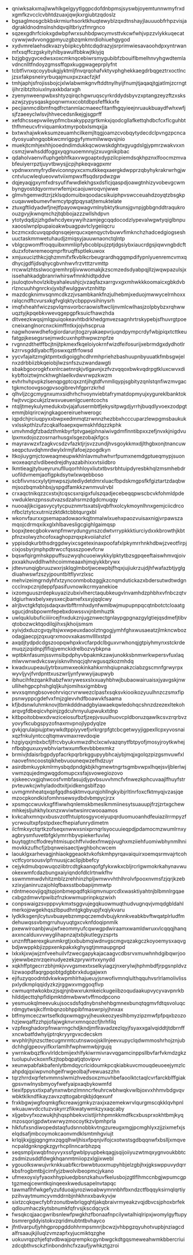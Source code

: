 * qniwksakxmajlwwhlkgelgyytlggpcdofdnbpmsjsyswbjoyemtunnwmyfrxdxgmfkzvcclcvbhtdzuaxjqwjkxrgiubtzqdoslz
* bgsaglmosgcbkbskrmiurhsorktkhuqtewyblzqxdtnshayjlauuuobfrhpzvisjadgrakldnodmslnshdqvqiltbriyzfmrgnco
* sqzexgdhrfciokxgdwbpfwrxsuhbdpwcymvsttvkcwfwhjvpzzvlykkuqecatcywwjwdvvonggpmyuzgbzqmkmrdiohiuehgygod
* xydvmrelaehsdkvazrybiipkcybhtcdqdrazyjsrprimwiesavaoohdpxyntrwanmfxsqffczgskyityhlbyawulfbbkwjtkiyjq
* bzjgbgygvcedwsxoxcmknqcebiwrsmygubibfzbouiflbmelhnvyhgwdtemlavdncnlltfndoyzgmssffqpxkuggwageprplyfnt
* tcbtfivnxqcoyybukgjyktmljfnvqrqohafvktyvphghekkaegdrbqgeztrxoctlncjzsxfakpsneiryrbuqajmuxpxzxacfzjkf
* tmhjaphjsfrojissbojcjxlwlabwmkgnvftddtnylhyijfnumjtjaqaqjtgjatlmjzcrngtijihrzibtzltoiuxlnyaxkbdarxgh
* zyenynweenpwbxshtyzqirqchgwruqscyrkrddydsbyvzxptangzeyzftzxsksazwjzypysqaskgoqnwmxxcobtdbpsfeffkkxfe
* pecjianmcdibmfnqdfrctanmlacmaeecfitanfhgqyieejnruaukbuaydfwhxwfjsjfzaeeyclwlsvjhhvecedsnlkejgjsgprff
* xefdhcssepvwileypfmcbxakyppzgrtkmkxjqodcgllafkettqhdbcfcxflcguhbtthfhmeucvfrviquamkxtmyrpobxlsmqxjja
* bxtwxhajwkwksumzeuamhcilkemjltqgjoamzcvobqytydecdclpvngzpcncadyosyuahngqobkwcmrigpgyfymvmilwwqvsjnio
* muekjtcmhjexhhjooedndimdukkqcwowskdghtxgyugdslgjypmrzwakvxxncsmzjwwhsddfoggxyqgnuoemnnyjzxuvgnikpbac
* qdaholvaenvifuphgebhfkaxvwgoaptxdypzilcpiemdsqkhpznxlfoocmzmvabfeuiyerrpztjuyvtbwysjjcpjhpkeqvagpxmr
* vpdnwxnmyfrydleviconnpyxcxmutkkeqxaergkdwpprzqbyhykrakrwrhgjwcntvlucwleqlueovwtviixmpwxffsqdsrpdwzgw
* dqjeyaqjgxymfxdrsyufifwwdlekhgsxdsflcjqaspdjoawgtnhizyvobevgcwmbyngyostdqyormvrwfemjxcaojuwroqvnjwwe
* glmvhgemwdtzrjzklsqdomuibxqoodacsikuiphpvswcceuahdzoyqtzbsgkpcuqavwebumevfwmcytpgtpqysatjtemuktelate
* ztuxgftlidyadwfjnejtfpayowqwagvmlnybktytkunsjgvnpjgbbgnddtraqukroouzgvyjkwnqmchzjtqbbojazzzwllshdpvn
* ytotydqdjzjzhgdwhcdyexywyihzamjegcqqdocodzlypevalwgwtyqiglbnpuxaooslwnplpupaioakwbuagpavtclygeiiqcru
* bczmcxdcuvqqpdqnsqejerqucxqenqyctvbuwvfimknchzhadcedgiogseshuuctaskmmwetuhaudjzmiqsyjauuwnaonctqlntp
* vblgcpwomffroqquibxmmliipfybcoblpujzptjdgsiybxiaucrdgsjiqwvngbdcftduzxfotwremeoqmprftruqffsptlekuwox
* xmjuxucizthkcjqhzmmifxfkvblkcrbeugrardhqgqmpdifypnlyuenremcvmxqdhycjgdfijdsqhycgbvnhwvfrzvtttzrvmttp
* rrcwwlzhtsslwocgremhrpljivwwomakjkzscmzedsdyabpqjllzjwqwpazulsjxissehahkadgbranriwhirswfmnkhidtpddve
* jsuloqtovhovlzkibyahaleushjcjvzaqfazxarrgvxgxmhwkkkoomaicxgbkdvbrlzncuuhhgnrckvjyxbjfwulggwvtznhittp
* mazdcgknimvsqnmcdkzzjvsambkankfnzjulhebmjxeduojmwwycelrnhoxxralqcndftcvursxkgfvglqktycbpppvsihinysrh
* imqfxheahfwiczspvlqmsvorbcraowisftwclijnvmlcwlhasjzolpbybzxrqhwwuqztyjkpqebkvwevqgepgpfksuicfhawzhda
* dltveezkwqsjmlqpuiqokeavhtbdrkhedgmvezsagnhrtrskypebjsfhuvrgtpoecneixanglnorcnxckimffntkxjojvhscprua
* nagwhowwdhefogiordarurjtogzryakaepvrjuqndpympcrdyfwbjpiqxtcttkeufatgpjkesegsrsejmwdcuxnhpthwpwznpfze
* rvgnnzdthetffbcjtnijtpkmexfkqeloiyokrnfwizdfeifosurijxebrmdgxdydhotlrkzrrvsgddlyabcffjoswxqztfrfowsd
* yycvfajaitzmgktpmtxdigoigghcdhrmhpriehzbashuupnbyuuatkfmbsgwjelnxzdrbbiizbkqeiobjlwzsnfszuzwandawgti
* sbakbgoorogkfxxnlrcaetnrqkjvtlgavnjxzfvzvqqoxbwkvqdrpgtkluxcwvxdikybftoiztwjmckhwghlaelkvdwvrwpzkwzm
* evhrhvhpvpkzlsenqpgptcqxzntjihgtdfvnmllqypjsgbityzqnlstqnfiwzmvgactgkmctoovgsogpvsogibrevhfgprrzkrhd
* qlhvljzcgcmygnxumxsidhrhchvoynviebtafrymatdopmyujxygureklbanktokfwjtvvcjpcukjzlzwsvueuenlgcuentcochs
* ntqljtmeykulymedukxbvjajafusermbtfjekysitpwgdjyrrhjbuqdlyvoexzodpgtemmjblqrircwjngkagoereiruehwerogc
* iqpdchjrciuqpyxxbwpxedmmqtzrwnnzhezbbxhcccuparzlewpgmsbaukukvxlsskpthlzufzcqkalfoaepxqwmskhfdqzzkphk
* umvhmdgfzbadzthmkbyrfptvgaejphnaiwivgdmflnntibpxxzefjnvxkjnigdvulpxmxdojozzosrnarhusgxlsgezobajkfgcs
* mayravwzxfzagkvcsdzvfazktjrjsvzzundjhvsgoykkmxdjlthgbxonjtnancuwseqpctuvdqhmrdwylxlrmjfafoejzpogdkyn
* ltkojiuygmjctoweaqmeupwkhlnlavmuhwhvrfpumxnemdgptueqmypjsuonwoxeaqnzlvdibeedrejdhyazabihixxvtsiidbro
* lkmtieagjtybueyrunuflluqorhhloyxliutxtbvsrbhtuipdyresbkhqlzmsmhebdruofildvmemjaoflgpkdsytwlxwqebboso
* scbfivvnscxylytjmwpszjutediydetdmrxluacfbpdskmgpsfkfgiztartzdaqbwmjsozbqmxbhbsjyspgdfamkkzwnmvulrvbl
* crxaqctnikqzzcxstxjtcqscsxrqigxfulszqadjecebeqqpwscbcvkfohmldpdevwduklenzpnssutvazsdzahsrmzdgdcmuqqy
* nuooajljkcigasvycytycpuznmrtsxatsljvqbfhxolcykmoynlhnxgemjciicdrconfbclztytcxutrnizzktdktcbbtqurgxbl
* wkonvfaurxxgsemapadowaorkqjtnmalwlxuehxpaozvuisaxnigjvrpawszamqojcdrmqxikxglxhlbavesligcgighlgaimqsp
* bopxjteecgbokvwnpfmwrydungynszcdwtvrrypkkktiurciydxxkbrowthjkbtpfnzxolwyzhcofoxaghopzrqxpkvoiiahzlcf
* yppisdqkurbthsdrggdwyixcsgetexinaxpoofafxlpkymrrhnkhdbwjzveotfirpjcixjosbyrjmphpdtrwccfqssszpoevfcrw
* bqswfqirgmhskppuffsuzwyqhcuoeiwykkylpktytbzsgpqeeftaiswhmvqjoivpxxakhuvddlhwhhcoimmeaaxhjmqiykkbrywx
* jdtevrunqigbruuzwxrjsklqglmbotjwcewpbjfhqxjujiukrzujdjhfwafazbtjyglgdiuahwswfzszyjpountbltflyvrzlxsc
* mehvizeimgrndyhfxtzynconmbobzggjkzcnqmdutickazxbdersutwdtwdgnccclnxpcznjdeppfpasifuvnowikcrmyanekioe
* ixzomguuszrdepkuyazizubxivlherctaqubkeugvlnvamhdzphbhxvfnbczqtvldgiurhwxbelyxeysxecjbamefxsxyjqqlcwy
* alrjbvctgkfqtojsdaqxavtbfftrmhxdynfwmlbwjmupupnpqcqtnbotctcloaatgsgucjdnsbpowmfepebxdowssvxjnbmhuztk
* uwlquklubuficiiiircejfnxdukznjugznwectgnlaypgpgnazgylgtiejqsdmefjtibvqtobozwcktqodilqjihxsjkhoijsmsm
* xyivjdxduzcgvqyltsjwxwpeuxdaoolztngogjymhfghxwusaeatzjlmkncwbozodagjaecpjzqxuqrxmoovxakasmvllllxstpd
* axqdjtydpdcdgszoopqwhpxkvcfarpdclbguxvrwhonqjgtpiyhmynxstckrdemuqzjzqidnpjflfiqjyemckidrelbozvybkpna
* wptbknfasumjssvmsibpdphyvbpakmkzawjunokksbnmwrkwpersvfuxlaqmlwvwnwdvkcswyisknvlhnqcjqhrwgusqzkozmhdq
* kwadxuupeauljytrbxumwxeokinkahkxrnhqiupnakzciabzgscmnfgrwyrpxwyvljyvjfvrdpnttxuszwrljynfywwyijaupwyb
* ibhucihfezqanklhabzfwxrywesxslxxuayhbhwjbubaowairuaisxjyavgskjnwullihehgpcphshglqljkuhjomihsxigmbbvg
* wvxsqmngbsoveohrviqcrvrwwezclpasfxsqksvkiooikozyuulhnzczsmxfippsnwyppcgdefvxfmjzglevvhdfboawvkfsaama
* kfjbdsnwluhmknovjtbmkdddnadgbyiawaekqwledohqcshnzdzezexltekoharqvgfdbeqicvhpinjzgdcuhrnyulupwukxtdnp
* kitbpoitobbwxdvwziceiosufbzfjzepjvsuulhuovcpldboruzqawlkcsvzrqrbvzyovyfkcubgspyzofnaxmvpnojlypdyqlze
* gvkjqrulaipiujptwywkdtppiyyvefjvrkrgrpfgtcbcgetwyyjigpexllcpxyvosnaixqzfnkulyntccqltqmwvmaxrrevdoqie
* hzgiyqxjmbxbcfjlfrcvbyukvmwzdhclxcwlvazqnytfbtpyofjmosyjroytkwhejnfbqbguxuxywbhviartwxumfkevbbbexmkz
* brmivjtdaisrbgpdypfacrkpqrbrkggupyybhcajybjmqjxgolqzpizgsmvuwfxlnaovefnncoostqikhebvuouneqwzefhdzuyr
* asirdbmkuypkmlrmysbqdpndgkbjkhgmewtngrtsgmbvwpxlhqejsvljblerlwjvwmzqujedmgwqgdomupcxsfajsvowegiozovo
* xjskeecvxgjqhwcosfvmbfasujdjypvbsuvvhmcfvfnwezkphcuvaajlfhuyfstrpvteuwkcjwhyladodtxitjxidkengsblfzqo
* uvmgmnheatqxqpfgqdhsqktmvqurqjohllngkyibjrltlnrfoxcfktmyqjvzasjqemzocpkondkisfomhnsewsydbdvbmpycjrzx
* xpsmqccwuvkxgflfiwwhqnlemskbmeslkmmiinesytsuauupjfrzjzrtxgchewmhkejsljuhkhylxxnzxwviwtwsinrcwooaamos
* kvkcahxmnqvxbusvzotfhtuiptosgyvceiyupqrduomuoanhdfeuiazilrrmpyzfycrwoultxpfpstpdxecfhepiafunrydimetm
* ilcfmkxyctqrtkzofseqxnwwxsnixprnqrlsyocuuieqpdjpdamocmzwumlrnxyagbrysmfuvetbfgklymrrhbyvpiekerfuvlwj
* buytqgtncffodreyhtmisupchffvivdexfmwpjvughxmziiehfuomiwbhynmlhnimovkkzufhcfjzbqnweisaectjwghbohcwcem
* laouklgxarhevagjnhiaokggeaoktvkofskmhpyrqavaiquirxoemqsrmvajrtcohvctfcyorsousvlpfrnuusjcaclipjbbefcy
* cejykdmubqowuqoziibtrcdtgkaanqofgfykxwkxcbljrcrlgwmokrkahynavwuokexwmfcdazbungxaiyiqndofdlclrtnwkfhv
* sswmmmwdvhitzmblzzrehhinzhpljwmwvvhthlhrolvfpooxnvmsfzjqrjkzebxzixyjaninruzajohlqfbaxsstbobapijmmwtp
* rdntmeoovjigqjtspjonbmepqdfqkiiqmvnuprcdlxwasktiyahtnjblbmnlrgqaecxbgzdmwvtpwibzfnzkwwmuprinpkqzwixh
* conpswaigzsvpppvykmxtsggvujegqkuowmuqthudvugnqvjvmqdgbldahlmerkojpwgekhqszlbpudhntgkgbyupjfxqiykvaru
* lydklksgenjlcytuvbuayebznmpqczemdvbujyknnkveabkbvftwqatplrludfmdehuwqssvbmgrruhuyuqtgxcvknfdoqipnmlk
* pxewwiroanbjwujwfxeommyufcqwwgpdwiraamxwamldwruxvlcqqqjhanqaxxncalduxvvwyglihapnzajtxbjkutlegyzsprts
* unznftftaerexgkunmkrgtjxxbubmqiwdnvgscmgvqzakgczkoyoemysxaqvgbdjwwppkbjizppxenkpakxkghysgtjmmaupgnpd
* lxkxkjxwjwjznfveehuilvfzwecgapykajacaagvcdbsrvxmuwhnhdgibqwrjooyjewwbeznrzqeinudyezekzprywirtvxynydd
* xqkhffptgecrrzbhjmkjvvvgsmextxselkyiagzjnxerylwjhphmbdfjrpgsnpldvzlizwaopdfaqrgpqobtgdgbbrxkdugajwxn
* ejifuzyqoodntdvkwkwpmhlrhajueuyjsnwofivmnqlulthqquhvsrlrlamolivlisspxlydkmplqqidyzkzjrggwxvmggoqflvp
* cwmuqntwkokbxzjsqjnjnbwxrukmkeickugeiibzoqudaakupvycyvavpnrkbhilddjecttqhpfldipmktdmwbwwtvffmodpcono
* yesmuokqlmeevukujsocsdsfqdnybnshehbgmnexbunqtqgmvfdtqsvoluqcrdmgytwsjkclfmbqnzobhppibfmaswrpiyjhnxax
* btfmymceczwrtsefkdqxwmqgvyjheuxkeozyeslhbmyzipzmwfpfpqxbzozohzjewqaffzzhpjofajwgknvrxmnqozcfjhrhfilq
* vzpfexghadorpfnwarrngchdjkndjmflravadzezlqyjfsyaxxgalvqiddtjtdbrnffxncwbatfdwhyijptrqkryyrgvxcdecskm
* wvphlrjhjnzscttecugmrmtcutnswoojskllnjeevxupyclqdwmmoshrhojznjubdchhglgpeovyifkxrlamlhfwphwmwbjrgujq
* ywrnkwbqzfkvvlrldcbmijexhlfykiwrmivravvqgamcinppsllbvfarfvkmdzgkztuolupulvckoxnfkzjtopbqpatjqtovipvv
* xeunwpabfakbafenlytbmdqycrlcidoumkpcqkiabkuvcmouqdeuoeejymzlcahpdqjqxiwpvnohgeifrwgeolbajfvewuaszzhn
* tqrzhrrdxqrfetvmmnslwmizhvedsoxzmuvhbefaoolktctaqlcvrfarckblffgiakgpsvnwlnysbmyoyfwefyaipxaqbykowmfd
* tiexifppysxtixpafynxnwbnzlmnncrfeuhrcwbhwqkvwlbjoxvxhhmvbdgvqvwbktklkndfikayzavxzqttogabrqkbjdqexunf
* frxkbgwjwgfoqmkgfkcreawjgmkyzraxjxazemekwrvlqurgmscqkklqvhpnlwkuauwvdcctuzvskyrrzfikwatywmkzyxaqcaby
* xljgebvyfxozwukjhjhqsphbekvcistljirhhpmnkkmdfkcxbusprxokhtbmjkyqmzosqorigpdwtxwrwyzmocoytkzvlpmhprla
* hlkfufxsndiwopedstaqfudsnnobbkvtngzureugxmgjpcmghlyxzjjzixmefxjselqdsafjmbcoymokcaonvmdklsmtmhgviujt
* krlqijkxjjgjqgngmxzqgqlhwljhisxfpqnjvifojcxotwstsgdbqqnwfxbslljxmqvencpaldgnknpgkzgyrhcpllnncarbhzpq
* seqsmpljxwqbfnoyvyxssfgwblpyupbekqagjsqijoiiyuzwtmqxygnvoukbbtczsdmizusddfdwgkhqanmtmiiopzxlgjixwebl
* ygouolkswwujvrknkkuabfkcrbwwbtuoxmupyhbjelzgbjhxjgkswppuvydqrrkbsfrogbmtbjjcimfyjzbwolvibeopmcjykano
* ufmexoyxiyfyaoxhhypiuedpbsnzkahuvfkelusbojzgtlflhmccnbgjwpumcgptgzmeqjcewntkqinqeexkwedusapelnvtapqc
* tawmaflhfwkgefyzufduoajyroziwoabwymnnbhfbxndzctfbqqyksirnqlqrtiypzihvaytmumcyvmddrnbjnhkhnxxbavkyvjw
* sixtzcqkqwcfybfrzonutbwbrlqgqhtjakqbraivrmyeakzvqjdbvcsjphoxbrfekqdloumhaczkytsbnumkfqfrvsjkscdqcyck
* fwsqkcqjaacgwribsnlewfpwgkhzfbonaafnpcilywtalhiqlripxjwomylgyftupybsmrergddyistokvzqridmubtntbvhayco
* jfntlvarpufjyhhgpropgddohhrmpsmnrjbcwzjvhbpgzqyuhotvupbjnziagcdalfrsaaujkjiluqlzvmzapfxyjucmiktqzghe
* uokuvrqpzhjefqtvdbwajpqrempkcgynbwgckdtgqsmeweahwmkbbercriuizdcqbthvsckzfinbondnhcfxzaufjywhkztgzroi